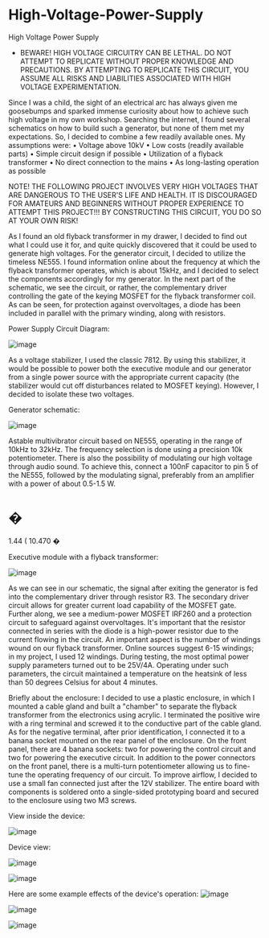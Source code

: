 # High-Voltage-Power-Supply
High Voltage Power Supply
- BEWARE! HIGH VOLTAGE CIRCUITRY CAN BE LETHAL. DO NOT ATTEMPT TO REPLICATE WITHOUT PROPER KNOWLEDGE AND PRECAUTIONS. BY ATTEMPTING TO REPLICATE THIS CIRCUIT, YOU ASSUME ALL RISKS AND LIABILITIES ASSOCIATED WITH HIGH VOLTAGE EXPERIMENTATION.

Since I was a child, the sight of an electrical arc has always given me goosebumps and sparked immense curiosity about how to achieve such high voltage in my own workshop. Searching the internet, I found several schematics on how to build such a generator, but none of them met my expectations. So, I decided to combine a few readily available ones. My assumptions were:
• Voltage above 10kV
• Low costs (readily available parts)
• Simple circuit design if possible
• Utilization of a flyback transformer
• No direct connection to the mains
• As long-lasting operation as possible

NOTE! THE FOLLOWING PROJECT INVOLVES VERY HIGH VOLTAGES THAT ARE DANGEROUS TO THE USER'S LIFE AND HEALTH. IT IS DISCOURAGED FOR AMATEURS AND BEGINNERS WITHOUT PROPER EXPERIENCE TO ATTEMPT THIS PROJECT!!! BY CONSTRUCTING THIS CIRCUIT, YOU DO SO AT YOUR OWN RISK!

As I found an old flyback transformer in my drawer, I decided to find out what I could use it for, and quite quickly discovered that it could be used to generate high voltages. For the generator circuit, I decided to utilize the timeless NE555. I found information online about the frequency at which the flyback transformer operates, which is about 15kHz, and I decided to select the components accordingly for my generator. In the next part of the schematic, we see the circuit, or rather, the complementary driver controlling the gate of the keying MOSFET for the flyback transformer coil. As can be seen, for protection against overvoltages, a diode has been included in parallel with the primary winding, along with resistors.

Power Supply Circuit Diagram:

![image](https://github.com/Wneq1/High-Voltage-Power-Supply/assets/127328405/53c26956-a04a-405a-9484-5daf3c6c9708)

As a voltage stabilizer, I used the classic 7812. By using this stabilizer, it would be possible to power both the executive module and our generator from a single power source with the appropriate current capacity (the stabilizer would cut off disturbances related to MOSFET keying). However, I decided to isolate these two voltages.

Generator schematic:

![image](https://github.com/Wneq1/High-Voltage-Power-Supply/assets/127328405/a16f5863-6202-4186-8eb0-0acf827b7141)


Astable multivibrator circuit based on NE555, operating in the range of 10kHz to 32kHz. The frequency selection is done using a precision 10k potentiometer. There is also the possibility of modulating our high voltage through audio sound. To achieve this, connect a 100nF capacitor to pin 5 of the NE555, followed by the modulating signal, preferably from an amplifier with a power of about 0.5-1.5 W.

�
=
1.44
(
10.470
�


Executive module with a flyback transformer:

![image](https://github.com/Wneq1/High-Voltage-Power-Supply/assets/127328405/472ee2cd-0796-414f-920f-e39cdb869145)


As we can see in our schematic, the signal after exiting the generator is fed into the complementary driver through resistor R3. The secondary driver circuit allows for greater current load capability of the MOSFET gate. Further along, we see a medium-power MOSFET IRF260 and a protection circuit to safeguard against overvoltages. It's important that the resistor connected in series with the diode is a high-power resistor due to the current flowing in the circuit. An important aspect is the number of windings wound on our flyback transformer. Online sources suggest 6-15 windings; in my project, I used 12 windings. During testing, the most optimal power supply parameters turned out to be 25V/4A. Operating under such parameters, the circuit maintained a temperature on the heatsink of less than 50 degrees Celsius for about 4 minutes.

Briefly about the enclosure:
I decided to use a plastic enclosure, in which I mounted a cable gland and built a "chamber" to separate the flyback transformer from the electronics using acrylic. I terminated the positive wire with a ring terminal and screwed it to the conductive part of the cable gland. As for the negative terminal, after prior identification, I connected it to a banana socket mounted on the rear panel of the enclosure. On the front panel, there are 4 banana sockets: two for powering the control circuit and two for powering the executive circuit. In addition to the power connectors on the front panel, there is a multi-turn potentiometer allowing us to fine-tune the operating frequency of our circuit. To improve airflow, I decided to use a small fan connected just after the 12V stabilizer. The entire board with components is soldered onto a single-sided prototyping board and secured to the enclosure using two M3 screws.

View inside the device:

![image](https://github.com/Wneq1/High-Voltage-Power-Supply/assets/127328405/96d44486-1712-4e99-8bca-53a78b7c13d4)


Device view:

![image](https://github.com/Wneq1/High-Voltage-Power-Supply/assets/127328405/0ab82661-69bd-47de-a9f3-06f17a045370)

![image](https://github.com/Wneq1/High-Voltage-Power-Supply/assets/127328405/4fc4c41b-3fd0-4eaf-8ec1-7d63981e803f)


Here are some example effects of the device's operation:
![image](https://github.com/Wneq1/High-Voltage-Power-Supply/assets/127328405/44abc55d-11ec-4253-8d65-4970f7f21ce5)

![image](https://github.com/Wneq1/High-Voltage-Power-Supply/assets/127328405/bb7f0db5-8212-4e0b-a081-1b4223a0577b)

![image](https://github.com/Wneq1/High-Voltage-Power-Supply/assets/127328405/829fe327-7aa0-4239-95c1-b4078a31a776)
